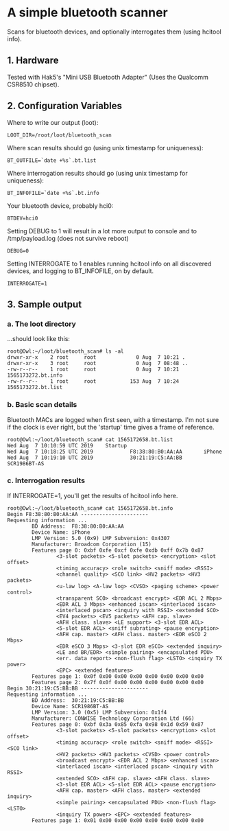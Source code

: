 # A simple bluetooth scanner

Scans for bluetooth devices, and optionally interrogates them (using hcitool info).

## 1. Hardware

Tested with Hak5's "Mini USB Bluetooth Adapter" (Uses the Qualcomm CSR8510 chipset).

## 2. Configuration Variables

Where to write our output (loot):
```
LOOT_DIR=/root/loot/bluetooth_scan
```
Where scan results should go (using unix timestamp for uniqueness):
```
BT_OUTFILE=`date +%s`.bt.list
```
Where interrogation results should go (using unix timestamp for uniqueness):
```
BT_INFOFILE=`date +%s`.bt.info
```
Your bluetooth device, probably hci0:
```
BTDEV=hci0
```
Setting DEBUG to 1 will result in a lot more output to console and to /tmp/payload.log (does not survive reboot)
```
DEBUG=0
```
Setting INTERROGATE to 1 enables running hcitool info on all discovered devices, and logging to BT_INFOFILE, on by default.
```
INTERROGATE=1
```

## 3. Sample output

### a. The loot directory

...should look like this:
```
root@Owl:~/loot/bluetooth_scan# ls -al
drwxr-xr-x    2 root     root             0 Aug  7 10:21 .
drwxr-xr-x    3 root     root             0 Aug  7 08:48 ..
-rw-r--r--    1 root     root             0 Aug  7 10:21 1565173272.bt.info
-rw-r--r--    1 root     root           153 Aug  7 10:24 1565173272.bt.list
```
### b. Basic scan details

Bluetooth MACs are logged when first seen, with a timestamp. I'm not sure if the clock is ever right, but the 'startup' time gives a frame of reference.
```
root@Owl:~/loot/bluetooth_scan# cat 1565172658.bt.list
Wed Aug  7 10:10:59 UTC 2019    Startup
Wed Aug  7 10:18:25 UTC 2019            F8:38:80:B0:AA:AA       iPhone
Wed Aug  7 10:19:10 UTC 2019            30:21:19:C5:AA:BB       SCR1986BT-AS
```

### c. Interrogation results

If INTERROGATE=1, you'll get the results of hcitool info here.

```
root@Owl:~/loot/bluetooth_scan# cat 1565172658.bt.info
Begin F8:38:80:B0:AA:AA ----------------------
Requesting information ...
        BD Address:  F8:38:80:B0:AA:AA
        Device Name: iPhone
        LMP Version: 5.0 (0x9) LMP Subversion: 0x4307
        Manufacturer: Broadcom Corporation (15)
        Features page 0: 0xbf 0xfe 0xcf 0xfe 0xdb 0xff 0x7b 0x87
                <3-slot packets> <5-slot packets> <encryption> <slot offset>
                <timing accuracy> <role switch> <sniff mode> <RSSI>
                <channel quality> <SCO link> <HV2 packets> <HV3 packets>
                <u-law log> <A-law log> <CVSD> <paging scheme> <power control>
                <transparent SCO> <broadcast encrypt> <EDR ACL 2 Mbps>
                <EDR ACL 3 Mbps> <enhanced iscan> <interlaced iscan>
                <interlaced pscan> <inquiry with RSSI> <extended SCO>
                <EV4 packets> <EV5 packets> <AFH cap. slave>
                <AFH class. slave> <LE support> <3-slot EDR ACL>
                <5-slot EDR ACL> <sniff subrating> <pause encryption>
                <AFH cap. master> <AFH class. master> <EDR eSCO 2 Mbps>
                <EDR eSCO 3 Mbps> <3-slot EDR eSCO> <extended inquiry>
                <LE and BR/EDR> <simple pairing> <encapsulated PDU>
                <err. data report> <non-flush flag> <LSTO> <inquiry TX power>
                <EPC> <extended features>
        Features page 1: 0x0f 0x00 0x00 0x00 0x00 0x00 0x00 0x00
        Features page 2: 0x7f 0x0f 0x00 0x00 0x00 0x00 0x00 0x00
Begin 30:21:19:C5:BB:BB ----------------------
Requesting information ...
        BD Address:  30:21:19:C5:BB:BB
        Device Name: SCR1986BT-AS
        LMP Version: 3.0 (0x5) LMP Subversion: 0x1f4
        Manufacturer: CONWISE Technology Corporation Ltd (66)
        Features page 0: 0xbf 0x3a 0x85 0xfa 0x98 0x1d 0x59 0x87
                <3-slot packets> <5-slot packets> <encryption> <slot offset>
                <timing accuracy> <role switch> <sniff mode> <RSSI> <SCO link>
                <HV2 packets> <HV3 packets> <CVSD> <power control>
                <broadcast encrypt> <EDR ACL 2 Mbps> <enhanced iscan>
                <interlaced iscan> <interlaced pscan> <inquiry with RSSI>
                <extended SCO> <AFH cap. slave> <AFH class. slave>
                <3-slot EDR ACL> <5-slot EDR ACL> <pause encryption>
                <AFH cap. master> <AFH class. master> <extended inquiry>
                <simple pairing> <encapsulated PDU> <non-flush flag> <LSTO>
                <inquiry TX power> <EPC> <extended features>
        Features page 1: 0x01 0x00 0x00 0x00 0x00 0x00 0x00 0x00
```
